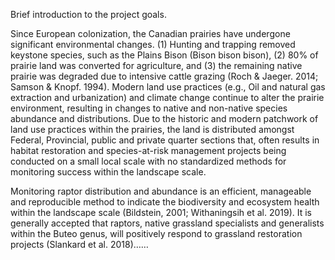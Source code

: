 Brief introduction to the project goals.

Since European colonization, the Canadian prairies have undergone significant environmental changes. (1) Hunting and trapping removed keystone species, such as the Plains Bison (Bison bison bison), (2) 80% of prairie land was converted for agriculture, and (3) the remaining native prairie was degraded due to intensive cattle grazing (Roch & Jaeger. 2014; Samson & Knopf. 1994). Modern land use practices (e.g., Oil and natural gas extraction and urbanization) and climate change continue to alter the prairie environment, resulting in changes to native and non-native species abundance and distributions. Due to the historic and modern patchwork of land use practices within the prairies, the land is distributed amongst Federal, Provincial, public and private quarter sections that, often results in habitat restoration and species-at-risk management projects being conducted on a small local scale with no standardized methods for monitoring success within the landscape scale.


Monitoring raptor distribution and abundance is an efficient, manageable and reproducible method to indicate the biodiversity and ecosystem health within the landscape scale (Bildstein, 2001; Withaningsih et al. 2019). It is generally accepted that raptors, native grassland specialists and generalists within the Buteo genus, will positively respond to grassland restoration projects (Slankard et al. 2018)……


